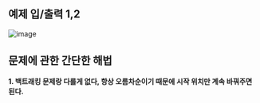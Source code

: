 예제 입/출력 1,2
----------------
![image](https://user-images.githubusercontent.com/64742982/161717583-7470b09c-6df9-432b-88c2-97a95b9cc218.png)

문제에 관한 간단한 해법 
---------------------

**1. 백트래킹 문제랑 다를게 없다, 항상 오름차순이기 때문에 시작 위치만 계속 바꿔주면 된다.**
